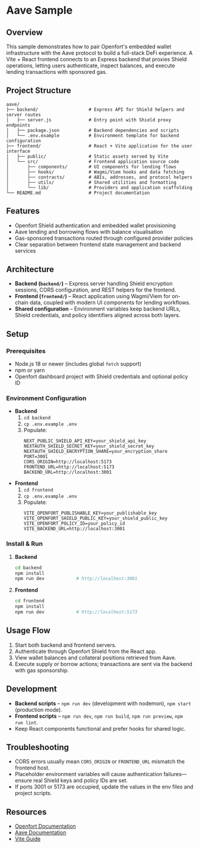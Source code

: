 # Aave Sample

## Overview
This sample demonstrates how to pair Openfort's embedded wallet infrastructure with the Aave protocol to build a full-stack DeFi experience. A Vite + React frontend connects to an Express backend that proxies Shield operations, letting users authenticate, inspect balances, and execute lending transactions with sponsored gas.

## Project Structure
```
aave/
├── backend/                   # Express API for Shield helpers and server routes
│   ├── server.js              # Entry point with Shield proxy endpoints
│   ├── package.json           # Backend dependencies and scripts
│   └── .env.example           # Environment template for backend configuration
├── frontend/                  # React + Vite application for the user interface
│   ├── public/                # Static assets served by Vite
│   └── src/                   # Frontend application source code
│       ├── components/        # UI components for lending flows
│       ├── hooks/             # Wagmi/Viem hooks and data fetching
│       ├── contracts/         # ABIs, addresses, and protocol helpers
│       ├── utils/             # Shared utilities and formatting
│       └── lib/               # Providers and application scaffolding
└── README.md                  # Project documentation
```

## Features
- Openfort Shield authentication and embedded wallet provisioning
- Aave lending and borrowing flows with balance visualisation
- Gas-sponsored transactions routed through configured provider policies
- Clear separation between frontend state management and backend services

## Architecture
- **Backend (`backend/`)** – Express server handling Shield encryption sessions, CORS configuration, and REST helpers for the frontend.
- **Frontend (`frontend/`)** – React application using Wagmi/Viem for on-chain data, coupled with modern UI components for lending workflows.
- **Shared configuration** – Environment variables keep backend URLs, Shield credentials, and policy identifiers aligned across both layers.

## Setup

### Prerequisites
- Node.js 18 or newer (includes global `fetch` support)
- npm or yarn
- Openfort dashboard project with Shield credentials and optional policy ID

### Environment Configuration
- **Backend**
  1. `cd backend`
  2. `cp .env.example .env`
  3. Populate:
     ```env
     NEXT_PUBLIC_SHIELD_API_KEY=your_shield_api_key
     NEXTAUTH_SHIELD_SECRET_KEY=your_shield_secret_key
     NEXTAUTH_SHIELD_ENCRYPTION_SHARE=your_encryption_share
     PORT=3001
     CORS_ORIGIN=http://localhost:5173
     FRONTEND_URL=http://localhost:5173
     BACKEND_URL=http://localhost:3001
     ```
- **Frontend**
  1. `cd frontend`
  2. `cp .env.example .env`
  3. Populate:
     ```env
     VITE_OPENFORT_PUBLISHABLE_KEY=your_publishable_key
     VITE_OPENFORT_SHIELD_PUBLIC_KEY=your_shield_public_key
     VITE_OPENFORT_POLICY_ID=your_policy_id
     VITE_BACKEND_URL=http://localhost:3001
     ```

### Install & Run
1. **Backend**
   ```bash
   cd backend
   npm install
   npm run dev            # http://localhost:3001
   ```
2. **Frontend**
   ```bash
   cd frontend
   npm install
   npm run dev            # http://localhost:5173
   ```

## Usage Flow
1. Start both backend and frontend servers.
2. Authenticate through Openfort Shield from the React app.
3. View wallet balances and collateral positions retrieved from Aave.
4. Execute supply or borrow actions; transactions are sent via the backend with gas sponsorship.

## Development
- **Backend scripts** – `npm run dev` (development with nodemon), `npm start` (production mode).
- **Frontend scripts** – `npm run dev`, `npm run build`, `npm run preview`, `npm run lint`.
- Keep React components functional and prefer hooks for shared logic.

## Troubleshooting
- CORS errors usually mean `CORS_ORIGIN` or `FRONTEND_URL` mismatch the frontend host.
- Placeholder environment variables will cause authentication failures—ensure real Shield keys and policy IDs are set.
- If ports 3001 or 5173 are occupied, update the values in the env files and project scripts.

## Resources
- [Openfort Documentation](https://docs.openfort.xyz)
- [Aave Documentation](https://docs.aave.com)
- [Vite Guide](https://vitejs.dev/guide/)
